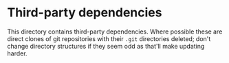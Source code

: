 # Third-party dependencies

This directory contains third-party dependencies.  Where possible these are direct clones
of git repositories with their `.git` directories deleted; don't change directory structures if they seem odd as that'll make updating harder.
